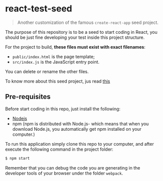 # react-test-seed

> Another customization of the famous `create-react-app` seed project.

The purpose of this repository is to be a seed to start coding in React, you should be just fine developing your test inside this project structure.

For the project to build, **these files must exist with exact filenames**:

* `public/index.html` is the page template;
* `src/index.js` is the JavaScript entry point.

You can delete or rename the other files.

To know more about this seed project, jus read [this](https://github.com/facebook/create-react-app)

## Pre-requisites

Before start coding in this repo, just install the following:

* [Nodejs](https://nodejs.org/en/download/)
* npm (npm is distributed with Node.js- which means that when you download Node.js, you automatically get npm installed on your computer.)

To run this application simply clone this repo to your computer, and after execute the following command in the project folder:

```sh
$ npm start
```

Remember that you can debug the code you are generating in the developer tools of your browser under the folder `webpack`.

